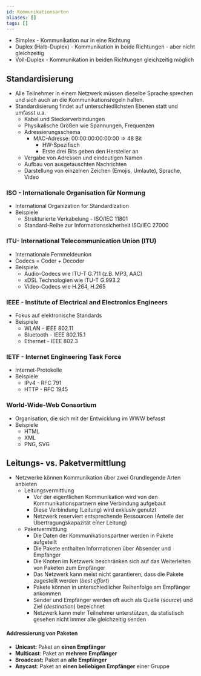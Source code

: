 ```yaml
---
id: Kommunikationsarten
aliases: []
tags: []
---
```


- Simplex - Kommunikation nur in eine Richtung
- Duplex (Halb-Duplex) - Kommunikation in beide Richtungen - aber nicht gleichzeitig
- Voll-Duplex - Kommunikation in beiden Richtungen gleichzeitig möglich

## Standardisierung

- Alle Teilnehmer in einem Netzwerk müssen dieselbe Sprache sprechen und sich auch an die Kommunikationsregeln halten.
- Standardisierung findet auf unterschiedlichsten Ebenen statt und umfasst u.a.
  - Kabel und Steckerverbindungen
  - Physikalische Größen wie Spannungen, Frequenzen
  - Adressierungsschema
    - MAC-Adresse: 00:00:00:00:00:00 => 48 Bit
      - HW-Spezifisch
      - Erste drei Bits geben den Hersteller an
  - Vergabe von Adressen und eindeutigen Namen
  - Aufbau von ausgetauschten Nachrichten
  - Darstellung von einzelnen Zeichen (Emojis, Umlaute), Sprache, Video

### ISO - Internationale Organisation für Normung

- International Organization for Standardization
- Beispiele
  - Strukturierte Verkabelung - ISO/IEC 11801
  - Standard-Reihe zur Informationssicherheit ISO/IEC 27000

### ITU- International Telecommunication Union (ITU)

- Internationale Fernmeldeunion
- Codecs = Coder + Decoder
- Beispiele
  - Audio-Codecs wie ITU-T G.711 (z.B. MP3, AAC)
  - xDSL Technologien wie ITU-T G.993.2
  - Video-Codecs wie H.264, H.265

### IEEE - Institute of Electrical and Electronics Engineers

- Fokus auf elektronische Standards
- Beispiele
  - WLAN - IEEE 802.11
  - Bluetooth - IEEE 802.15.1
  - Ethernet - IEEE 802.3

### IETF - Internet Engineering Task Force

- Internet-Protokolle
- Beispiele
  - IPv4 - RFC 791
  - HTTP - RFC 1945

### World-Wide-Web Consortium

- Organisation, die sich mit der Entwicklung im WWW befasst
- Beispiele
  - HTML
  - XML
  - PNG, SVG

## Leitungs- vs. Paketvermittlung

- Netzwerke können Kommunikation über zwei Grundlegende Arten anbieten
  - Leitungsvermittlung
    - Vor der eigentlichen Kommunikation wird von den Kommunikationspartnern eine Verbindung aufgebaut
    - Diese Verbindung (Leitung) wird exklusiv genutzt
    - Netzwerk reserviert entsprechende Ressourcen (Anteile der Übertragungskapazität einer Leitung)
  - Paketvermittlung
    - Die Daten der Kommunikationspartner werden in Pakete aufgeteilt
    - Die Pakete enthalten Informationen über Absender und Empfänger
    - Die Knoten im Netzwerk beschränken sich auf das Weiterleiten von Paketen zum Empfänger
    - Das Netzwerk kann meist nicht garantieren, dass die Pakete zugestellt werden (_best effort_)
    - Pakete können in unterschiedlicher Reihenfolge am Empfänger ankommen
    - Sender und Empfänger werden oft auch als Quelle (_source_) und Ziel (_destination_) bezeichnet
    - Netzwerk kann mehr Teilnehmer unterstützen, da statistisch gesehen nicht immer alle gleichzeitig senden

#### Addressierung von Paketen

- **Unicast:** Paket an **einen Empfänger**
- **Multicast**: Paket an **mehrere Empfänger**
- **Broadcast:** Paket an **alle Empfänger**
- **Anycast**: Paket an **einen beliebigen Empfänger** einer Gruppe

